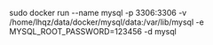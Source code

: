 <!--
	启动 mysql docker 容器
	--name 容器名
	-p 外部端口:容器端口
	-v (数据卷)mysql表存储位置
	-e 
		MYSQL_ROOT_PASSWORD mysql root 密码
	-d docker镜像名
-->
sudo docker run --name mysql -p 3306:3306 -v /home/lhqz/data/docker/mysql/data:/var/lib/mysql -e MYSQL_ROOT_PASSWORD=123456 -d mysql